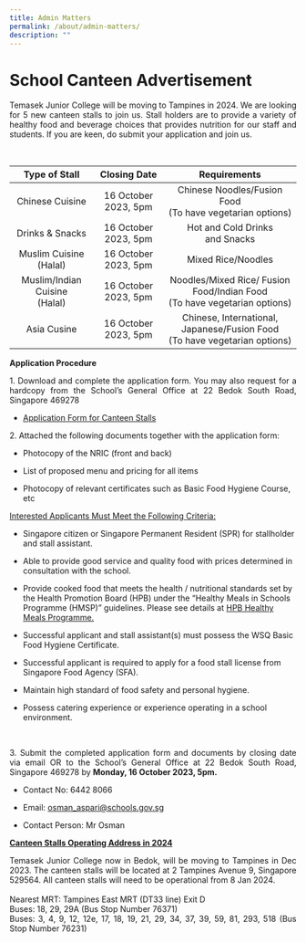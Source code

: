 ```yaml
---
title: Admin Matters
permalink: /about/admin-matters/
description: ""
---
```

# School Canteen Advertisement

<p style="text-align: justify;">Temasek Junior College will be moving to Tampines in 2024. We are looking for 5 new canteen stalls to join us. Stall holders are to provide a variety of healthy food and beverage choices that provides nutrition for our staff and students. If you are keen, do submit your application and join us.</p>
<br>

<table>
<thead>
<tr>
<th style="text-align: center;">Type of Stall</th>
<th style="text-align: center;">Closing Date</th>
<th style="text-align: center;">Requirements</th>
</tr>
</thead>
<tbody>
<tr>
<td style="text-align: center;">Chinese Cuisine</td>
<td style="text-align: center;">16 October 2023, 5pm</td>
<td style="text-align: center;">Chinese Noodles/Fusion Food <br>(To have vegetarian options)</td>
</tr>
	<tr>
<td style="text-align: center;">Drinks &amp; Snacks</td>
<td style="text-align: center;">16 October 2023, 5pm</td>
<td style="text-align: center;">Hot and Cold Drinks <br>and Snacks</td>
</tr>
	<tr>
<td style="text-align: center;">Muslim Cuisine (Halal)</td>
<td style="text-align: center;">16 October 2023, 5pm</td>
<td style="text-align: center;">Mixed Rice/Noodles </td>
</tr>
	<tr>
<td style="text-align: center;">Muslim/Indian Cuisine
<br>(Halal)
</td>
<td style="text-align: center;">16 October 2023, 5pm</td>
<td style="text-align: center;">Noodles/Mixed Rice/ Fusion Food/Indian Food<br>(To have vegetarian options)
</td>
</tr>
	<tr>
<td style="text-align: center;">Asia Cusine</td>
<td style="text-align: center;">16 October 2023, 5pm</td>
<td style="text-align: center;">Chinese, International, Japanese/Fusion Food<br>(To have vegetarian options) </td>
</tr>
</tbody>
</table>

<p style="text-align: justify;"><b>Application Procedure</b></p>

<p style="text-align: justify;">1. Download and complete the application form. You may also request for a hardcopy from the School’s General Office at 22 Bedok South Road, Singapore 469278</p>

*   <p><a href="/files/About/Canteen/application form for canteen stalls.pdf">Application Form for Canteen Stalls</a></p>

<p style="text-align: justify;">2. Attached the following documents together with the application form:</p>

* Photocopy of the NRIC (front and back)

* List of proposed menu and pricing for all items

* Photocopy of relevant certificates such as Basic Food Hygiene Course, etc

<p style="text-align: justify;"><u>Interested Applicants Must Meet the Following Criteria:</u></p>

* Singapore citizen or Singapore Permanent Resident (SPR) for stallholder and stall assistant.

* Able to provide good service and quality food with prices determined in consultation with the school.

* Provide cooked&nbsp;food that meets the health / nutritional standards set by the Health Promotion Board (HPB) under the “Healthy Meals in Schools Programme (HMSP)” guidelines. Please see details at  <a href="https://www.hpb.gov.sg/schools/school-programmes/healthy-meals-in-schools-programme" target="_blank">HPB Healthy Meals Programme.</a>

* Successful applicant and stall assistant(s) must possess the WSQ Basic Food Hygiene Certificate.

* Successful applicant is required to apply for a food stall license from Singapore Food Agency (SFA).

* Maintain high standard of food safety and personal hygiene.

* Possess catering experience or experience operating in a school environment.

<br>
<p style="text-align: justify;"> 3. Submit the completed application form and documents by closing date via email OR to the School’s General Office at 22 Bedok South Road, Singapore 469278 by <b>Monday, 16 October 2023, 5pm.</b></p>

* Contact No: 6442 8066

* Email: osman_aspari@schools.gov.sg

* Contact Person: Mr Osman

<p style="text-align: justify;"><b><u>Canteen Stalls Operating Address in 2024</u></b></p>

<p style="text-align: justify;"> Temasek Junior College now in Bedok, will be moving to Tampines in Dec 2023. The canteen stalls will be located at 2 Tampines Avenue 9, Singapore 529564. All canteen stalls will need to be operational from 8 Jan 2024.
<br>
<br>
Nearest MRT: Tampines East MRT (DT33 line) Exit D
<br>
Buses: 18, 29, 29A (Bus Stop Number 76371)
<br>
Buses: 3, 4, 9, 12, 12e, 17, 18, 19, 21, 29, 34, 37, 39, 59, 81, 293, 518 (Bus Stop Number 76231)
</p>
